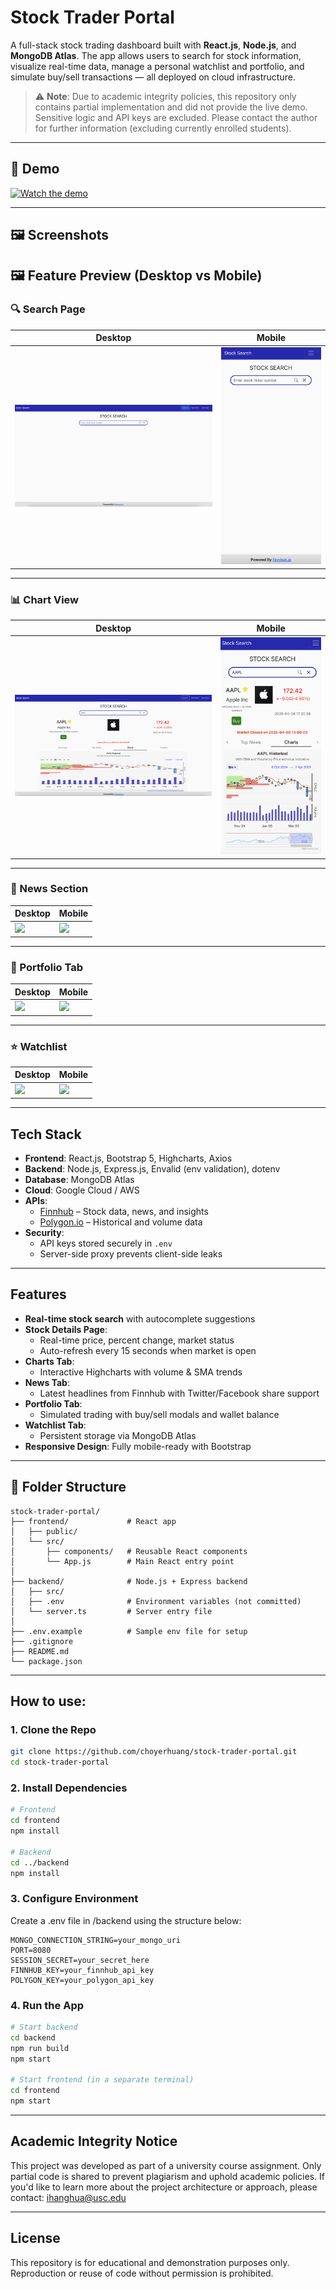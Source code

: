 # Stock Trader Portal

A full-stack stock trading dashboard built with **React.js**, **Node.js**, and **MongoDB Atlas**. The app allows users to search for stock information, visualize real-time data, manage a personal watchlist and portfolio, and simulate buy/sell transactions — all deployed on cloud infrastructure.

> ⚠️ **Note**: Due to academic integrity policies, this repository only contains partial implementation and did not provide the live demo. Sensitive logic and API keys are excluded. Please contact the author for further information (excluding currently enrolled students).


---

## 🎥 Demo

[![Watch the demo]()]()

---

## 🖼️ Screenshots

## 🖼️ Feature Preview (Desktop vs Mobile)

### 🔍 Search Page

| Desktop | Mobile |
|--------|--------|
| ![](./screenshots/search-desktop.png) | ![](./screenshots/search-mobile.png) |

---

### 📊 Chart View

| Desktop | Mobile |
|--------|--------|
| ![](./screenshots/chart-desktop.png) | ![](./screenshots/chart-mobile.png) |

---

### 📰 News Section

| Desktop | Mobile |
|--------|--------|
| ![](./screenshots/news-desktop.png) | ![](./screenshots/news-mobile.png) |

---

### 💼 Portfolio Tab

| Desktop | Mobile |
|--------|--------|
| ![](./screenshots/portfolio-desktop.png) | ![](./screenshots/portfolio-mobile.png) |

---

### ⭐ Watchlist

| Desktop | Mobile |
|--------|--------|
| ![](./screenshots/watchlist-desktop.png) | ![](./screenshots/watchlist-mobile.png)


---

## Tech Stack

- **Frontend**: React.js, Bootstrap 5, Highcharts, Axios
- **Backend**: Node.js, Express.js, Envalid (env validation), dotenv
- **Database**: MongoDB Atlas
- **Cloud**: Google Cloud / AWS
- **APIs**:
  - [Finnhub](https://finnhub.io/) – Stock data, news, and insights
  - [Polygon.io](https://polygon.io/) – Historical and volume data
- **Security**:
  - API keys stored securely in `.env`
  - Server-side proxy prevents client-side leaks
---

## Features

- **Real-time stock search** with autocomplete suggestions
- **Stock Details Page**:
  - Real-time price, percent change, market status
  - Auto-refresh every 15 seconds when market is open
- **Charts Tab**:
  - Interactive Highcharts with volume & SMA trends
- **News Tab**:
  - Latest headlines from Finnhub with Twitter/Facebook share support
- **Portfolio Tab**:
  - Simulated trading with buy/sell modals and wallet balance
- **Watchlist Tab**:
  - Persistent storage via MongoDB Atlas
- **Responsive Design**: Fully mobile-ready with Bootstrap

---

## 📁 Folder Structure

```text
stock-trader-portal/
├── frontend/             # React app
│   ├── public/
│   └── src/
│       ├── components/   # Reusable React components
│       └── App.js        # Main React entry point
│
├── backend/              # Node.js + Express backend
│   ├── src/
│   ├── .env              # Environment variables (not committed)
│   └── server.ts         # Server entry file
│
├── .env.example          # Sample env file for setup
├── .gitignore
├── README.md
└── package.json

```

---

## How to use:


### 1. Clone the Repo

```bash
git clone https://github.com/choyerhuang/stock-trader-portal.git
cd stock-trader-portal
```
### 2. Install Dependencies

```bash
# Frontend
cd frontend
npm install

# Backend
cd ../backend
npm install
```

### 3. Configure Environment

Create a .env file in /backend using the structure below:

```env
MONGO_CONNECTION_STRING=your_mongo_uri
PORT=8080
SESSION_SECRET=your_secret_here
FINNHUB_KEY=your_finnhub_api_key
POLYGON_KEY=your_polygon_api_key
```

### 4. Run the App
```bash
# Start backend
cd backend
npm run build
npm start

# Start frontend (in a separate terminal)
cd frontend
npm start
```
---

##  Academic Integrity Notice
This project was developed as part of a university course assignment.
Only partial code is shared to prevent plagiarism and uphold academic policies.
If you'd like to learn more about the project architecture or approach, please contact:
ihanghua@usc.edu

---

## License
This repository is for educational and demonstration purposes only.
Reproduction or reuse of code without permission is prohibited.